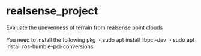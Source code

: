 # realsense_project

Evaluate the unevenness of terrain from realsense point clouds

You need to install the following pkg
・sudo apt install libpcl-dev
・sudo apt install ros-humble-pcl-conversions
